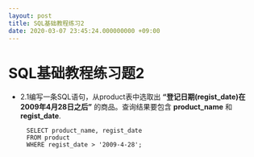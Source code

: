 ```yaml
---
layout: post
title: SQL基础教程练习2
date: 2020-03-07 23:45:24.000000000 +09:00
---
```

# SQL基础教程练习题2
   + 2.1编写一条SQL语句，从product表中选取出 **“登记日期(regist_date)在2009年4月28日之后”** 的商品。查询结果要包含 **product_name** 和 **regist_date**.
   ```
        SELECT product_name, regist_date
        FROM product
        WHERE regist_date > '2009-4-28';
   ```
